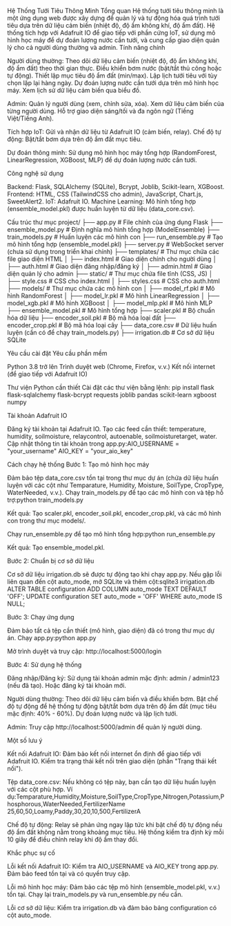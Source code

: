 Hệ Thống Tưới Tiêu Thông Minh
Tổng quan
Hệ thống tưới tiêu thông minh là một ứng dụng web được xây dựng để quản lý và tự động hóa quá trình tưới tiêu dựa trên dữ liệu cảm biến (nhiệt độ, độ ẩm không khí, độ ẩm đất). Hệ thống tích hợp với Adafruit IO để giao tiếp với phần cứng IoT, sử dụng mô hình học máy để dự đoán lượng nước cần tưới, và cung cấp giao diện quản lý cho cả người dùng thường và admin.
Tính năng chính

Người dùng thường:
Theo dõi dữ liệu cảm biến (nhiệt độ, độ ẩm không khí, độ ẩm đất) theo thời gian thực.
Điều khiển bơm nước (bật/tắt thủ công hoặc tự động).
Thiết lập mục tiêu độ ẩm đất (min/max).
Lập lịch tưới tiêu với tùy chọn lặp lại hàng ngày.
Dự đoán lượng nước cần tưới dựa trên mô hình học máy.
Xem lịch sử dữ liệu cảm biến qua biểu đồ.


Admin:
Quản lý người dùng (xem, chỉnh sửa, xóa).
Xem dữ liệu cảm biến của từng người dùng.
Hỗ trợ giao diện sáng/tối và đa ngôn ngữ (Tiếng Việt/Tiếng Anh).


Tích hợp IoT:
Gửi và nhận dữ liệu từ Adafruit IO (cảm biến, relay).
Chế độ tự động: Bật/tắt bơm dựa trên độ ẩm đất mục tiêu.


Dự đoán thông minh:
Sử dụng mô hình học máy tổng hợp (RandomForest, LinearRegression, XGBoost, MLP) để dự đoán lượng nước cần tưới.



Công nghệ sử dụng

Backend: Flask, SQLAlchemy (SQLite), Bcrypt, Joblib, Scikit-learn, XGBoost.
Frontend: HTML, CSS (TailwindCSS cho admin), JavaScript, Chart.js, SweetAlert2.
IoT: Adafruit IO.
Machine Learning: Mô hình tổng hợp (ensemble_model.pkl) được huấn luyện từ dữ liệu (data_core.csv).

Cấu trúc thư mục
project/
├── app.py                  # File chính của ứng dụng Flask
├── ensemble_model.py       # Định nghĩa mô hình tổng hợp (ModelEnsemble)
├── train_models.py         # Huấn luyện các mô hình con
├── run_ensemble.py         # Tạo mô hình tổng hợp (ensemble_model.pkl)
├── server.py               # WebSocket server (chưa sử dụng trong triển khai chính)
├── templates/              # Thư mục chứa các file giao diện HTML
│   ├── index.html          # Giao diện chính cho người dùng
│   ├── auth.html           # Giao diện đăng nhập/đăng ký
│   ├── admin.html          # Giao diện quản lý cho admin
├── static/                 # Thư mục chứa file tĩnh (CSS, JS)
│   ├── style.css           # CSS cho index.html
│   ├── styles.css          # CSS cho auth.html
├── models/                 # Thư mục chứa các mô hình con
│   ├── model_rf.pkl        # Mô hình RandomForest
│   ├── model_lr.pkl        # Mô hình LinearRegression
│   ├── model_xgb.pkl       # Mô hình XGBoost
│   ├── model_mlp.pkl       # Mô hình MLP
├── ensemble_model.pkl      # Mô hình tổng hợp
├── scaler.pkl              # Bộ chuẩn hóa dữ liệu
├── encoder_soil.pkl        # Bộ mã hóa loại đất
├── encoder_crop.pkl        # Bộ mã hóa loại cây
├── data_core.csv           # Dữ liệu huấn luyện (cần có để chạy train_models.py)
├── irrigation.db           # Cơ sở dữ liệu SQLite

Yêu cầu cài đặt
Yêu cầu phần mềm

Python 3.8 trở lên
Trình duyệt web (Chrome, Firefox, v.v.)
Kết nối internet (để giao tiếp với Adafruit IO)

Thư viện Python cần thiết
Cài đặt các thư viện bằng lệnh:
pip install flask flask-sqlalchemy flask-bcrypt requests joblib pandas scikit-learn xgboost numpy

Tài khoản Adafruit IO

Đăng ký tài khoản tại Adafruit IO.
Tạo các feed cần thiết: temperature, humidity, soilmoisture, relaycontrol, autoenable, soilmoisturetarget, water.
Cập nhật thông tin tài khoản trong app.py:AIO_USERNAME = "your_username"
AIO_KEY = "your_aio_key"



Cách chạy hệ thống
Bước 1: Tạo mô hình học máy

Đảm bảo tệp data_core.csv tồn tại trong thư mục dự án (chứa dữ liệu huấn luyện với các cột như Temparature, Humidity, Moisture, SoilType, CropType, WaterNeeded, v.v.).
Chạy train_models.py để tạo các mô hình con và tệp hỗ trợ:python train_models.py


Kết quả: Tạo scaler.pkl, encoder_soil.pkl, encoder_crop.pkl, và các mô hình con trong thư mục models/.


Chạy run_ensemble.py để tạo mô hình tổng hợp:python run_ensemble.py


Kết quả: Tạo ensemble_model.pkl.



Bước 2: Chuẩn bị cơ sở dữ liệu

Cơ sở dữ liệu irrigation.db sẽ được tự động tạo khi chạy app.py.
Nếu gặp lỗi liên quan đến cột auto_mode, mở SQLite và thêm cột:sqlite3 irrigation.db
ALTER TABLE configuration ADD COLUMN auto_mode TEXT DEFAULT 'OFF';
UPDATE configuration SET auto_mode = 'OFF' WHERE auto_mode IS NULL;



Bước 3: Chạy ứng dụng

Đảm bảo tất cả tệp cần thiết (mô hình, giao diện) đã có trong thư mục dự án.
Chạy app.py:python app.py


Mở trình duyệt và truy cập: http://localhost:5000/login

Bước 4: Sử dụng hệ thống

Đăng nhập/Đăng ký:
Sử dụng tài khoản admin mặc định: admin / admin123 (nếu đã tạo).
Hoặc đăng ký tài khoản mới.


Người dùng thường:
Theo dõi dữ liệu cảm biến và điều khiển bơm.
Bật chế độ tự động để hệ thống tự động bật/tắt bơm dựa trên độ ẩm đất (mục tiêu mặc định: 40% - 60%).
Dự đoán lượng nước và lập lịch tưới.


Admin:
Truy cập http://localhost:5000/admin để quản lý người dùng.



Một số lưu ý

Kết nối Adafruit IO:
Đảm bảo kết nối internet ổn định để giao tiếp với Adafruit IO.
Kiểm tra trạng thái kết nối trên giao diện (phần "Trạng thái kết nối").


Tệp data_core.csv:
Nếu không có tệp này, bạn cần tạo dữ liệu huấn luyện với các cột phù hợp. Ví dụ:Temparature,Humidity,Moisture,SoilType,CropType,Nitrogen,Potassium,Phosphorous,WaterNeeded,FertilizerName
25,60,50,Loamy,Paddy,30,20,10,500,FertilizerA




Chế độ tự động:
Relay sẽ phản ứng ngay lập tức khi bật chế độ tự động nếu độ ẩm đất không nằm trong khoảng mục tiêu.
Hệ thống kiểm tra định kỳ mỗi 10 giây để điều chỉnh relay khi độ ẩm thay đổi.



Khắc phục sự cố

Lỗi kết nối Adafruit IO:
Kiểm tra AIO_USERNAME và AIO_KEY trong app.py.
Đảm bảo feed tồn tại và có quyền truy cập.


Lỗi mô hình học máy:
Đảm bảo các tệp mô hình (ensemble_model.pkl, v.v.) tồn tại.
Chạy lại train_models.py và run_ensemble.py nếu cần.


Lỗi cơ sở dữ liệu:
Kiểm tra irrigation.db và đảm bảo bảng configuration có cột auto_mode.




